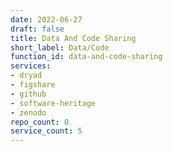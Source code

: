 ```yaml
---
date: 2022-06-27
draft: false
title: Data And Code Sharing
short_label: Data/Code
function_id: data-and-code-sharing
services:
- dryad
- figshare
- github
- software-heritage
- zenodo
repo_count: 0
service_count: 5
---
```



